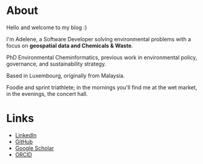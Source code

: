 # About

Hello and welcome to my blog :)

I'm Adelene, a Software Developer solving environmental problems with a focus on **geospatial data and Chemicals & Waste**. 

PhD Environmental Cheminformatics, previous work in environmental policy, governance, and sustainability strategy. 

Based in Luxembourg, originally from Malaysia.

Foodie and sprint triathlete; in the mornings you'll find me at the wet market, in the evenings, the concert hall.

# Links
- [LinkedIn](https://www.linkedin.com/in/adelenelai/)
- [GitHub](https://github.com/adelenelai)
- [Google Scholar](https://scholar.google.com/citations?user=qofOnu8AAAAJ&hl=en)
- [ORCID](https://orcid.org/0000-0002-2985-6473)
